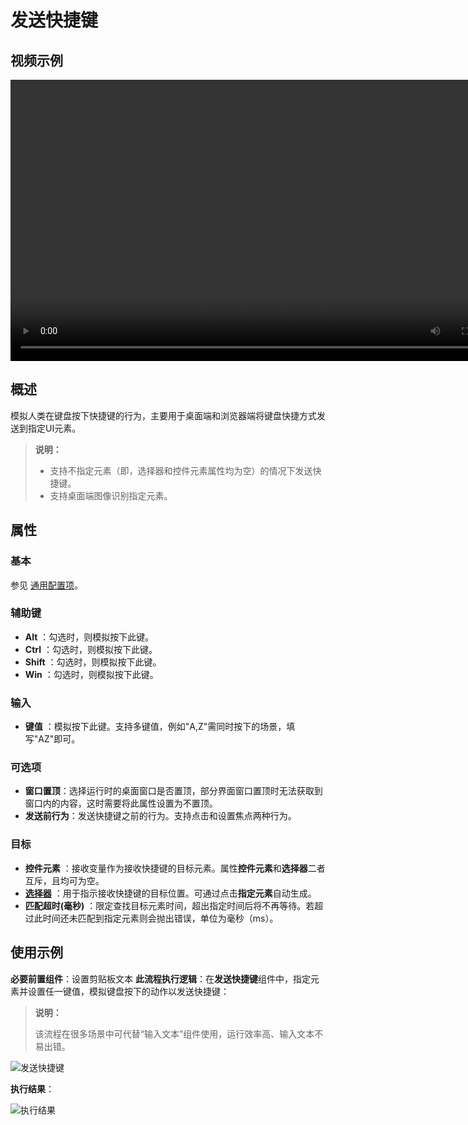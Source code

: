 # 发送快捷键

## 视频示例

<video controls height='450px' width='800px' src="https://encooacademy.oss-cn-shanghai.aliyuncs.com/activity/SendShortcut.mp4"></video>

## 概述

模拟人类在键盘按下快捷键的行为，主要用于桌面端和浏览器端将键盘快捷方式发送到指定UI元素。

>**说明：**
>
>- 支持不指定元素（即，选择器和控件元素属性均为空）的情况下发送快捷键。
>- 支持桌面端图像识别指定元素。

## 属性

### 基本

参见 [通用配置项](../Appendix/CommonConfigurationItems.md)。

### 辅助键

- **Alt** ：勾选时，则模拟按下此键。
- **Ctrl** ：勾选时，则模拟按下此键。
- **Shift** ：勾选时，则模拟按下此键。
- **Win** ：勾选时，则模拟按下此键。

### 输入

- **键值** ：模拟按下此键。支持多键值，例如"A,Z"需同时按下的场景，填写"AZ"即可。

### 可选项

- **窗口置顶**：选择运行时的桌面窗口是否置顶，部分界面窗口置顶时无法获取到窗口内的内容，这时需要将此属性设置为不置顶。
- **发送前行为**：发送快捷键之前的行为。支持点击和设置焦点两种行为。

### 目标

- **控件元素** ：接收变量作为接收快捷键的目标元素。属性**控件元素**和**选择器**二者互斥，且均可为空。
- **[选择器](../Appendix/Selector.md?_v=v2020.4)** ：用于指示接收快捷键的目标位置。可通过点击**指定元素**自动生成。
- **匹配超时(毫秒)** ：限定查找目标元素时间，超出指定时间后将不再等待。若超过此时间还未匹配到指定元素则会抛出错误，单位为毫秒（ms）。

## 使用示例

**必要前置组件**：设置剪贴板文本
**此流程执行逻辑**：在**发送快捷键**组件中，指定元素并设置任一键值，模拟键盘按下的动作以发送快捷键：

   >**说明：**
   >
   >该流程在很多场景中可代替“输入文本”组件使用，运行效率高、输入文本不易出错。

![发送快捷键](https://docimages.blob.core.chinacloudapi.cn/images/Activities/sendHotkey-2.png)

**执行结果**：

![执行结果](https://docimages.blob.core.chinacloudapi.cn/images/Activities/sendHotkey-3.png)
